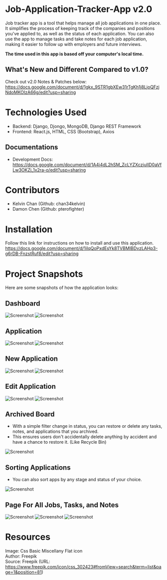 
# Job-Application-Tracker-App v2.0

Job tracker app is a tool that helps manage all job applications in one place. It simplifies the process of keeping track of the companies and positions you've applied to, as well as the status of each application. You can also use the app to manage tasks and take notes for each job application, making it easier to follow up with employers and future interviews. 

**The time used in this app is based off your computer's local time.**

## What's New and Different Compared to v1.0?
Check out v2.0 Notes & Patches below:
https://docs.google.com/document/d/1gkx_9STR1gbXEw31rTgKh1j8LjoQFzjNdoMKOIzA66g/edit?usp=sharing

# Technologies Used
- Backend: Django, Djongo, MongoDB, Django REST Framework
- Frontend: React.js, HTML, CSS (Bootstrap), Axios

## Documentations
- Development Docs:
https://docs.google.com/document/d/1A4i4dL2hSM_ZcLYZXczjuIID0aVfLw3OKZj_1x2ra-o/edit?usp=sharing

# Contributors
- Kelvin Chan (Github: chan34kelvin)
- Damon Chen (Github: pterofighter)

# Installation
Follow this link for instructions on how to install and use this application.
https://docs.google.com/document/d/1iIqQoPxdEsYk8TVBMIBDvzLAHp3-g6rDB-FnzstRuf8/edit?usp=sharing

# Project Snapshots

Here are some snapshots of how the application looks:

## Dashboard
![Screenshot](./images/App_v2.0_Screenshots/Dashboard_With_Stage_(Top).png)
![Screenshot](./images/App_v2.0_Screenshots/Dashboard_(Bottom).png)

## Application
![Screenshot](./images/App_v2.0_Screenshots/Job_Tracking_Page_(Top).png)
![Screenshot](./images/App_v2.0_Screenshots/Job_Tracking_Page_(Bottom).png)

## New Application
![Screenshot](./images/App_v2.0_Screenshots/Job_Create_Form_(Top).png)
![Screenshot](./images/App_v2.0_Screenshots/Job_Create_Form_(Bottom).png)

## Edit Application
![Screenshot](./images/App_v2.0_Screenshots/Editing_Job_Form_(Top).png)
![Screenshot](./images/App_v2.0_Screenshots/Editing_Job_Form_(Bottom).png)

## Archived Board
- With a simple filter change in status, you can restore or delete any tasks, notes, and applications that you archived.
- This ensures users don't accidentally delete anything by accident and have a chance to restore it. (Like Recycle Bin)

![Screenshot](./images/App_v2.0_Screenshots/Archived_Board.png)

## Sorting Applications
- You can also sort apps by any stage and status of your choice.

![Screenshot](./images/App_v2.0_Screenshots/Jobs_Sort_By_Stage.png)

## Page For All Jobs, Tasks, and Notes

![Screenshot](./images/App_v2.0_Screenshots/All_Jobs.png)
![Screenshot](./images/App_v2.0_Screenshots/All_Tasks.png)
![Screenshot](./images/App_v2.0_Screenshots/All_Notes.png)

# Resources

Image: Css Basic Miscellany Flat icon  
Author: Freepik  
Source: Freepik (URL: https://www.freepik.com/icon/css_302423#fromView=search&term=list&page=1&position=81)  